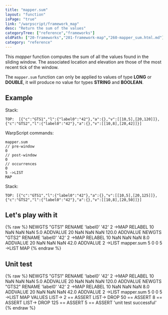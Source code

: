 ```yaml
---
title: "mapper.sum"
layout: "function"
isPage: "true"
link: "/warpscript/framework_map"
desc: "Return the sum of the values"
categoryTree: ["reference","frameworks"]
oldPath: ["20-frameworks","201-framework-map","260-mapper_sum.html.md"]
category: "reference"
---
```

 

This *mapper* function computes the sum of all the values found in the sliding window. The associated location and elevation are those of the most recent tick of the window.

The `mapper.sum` function can only be applied to values of type **LONG** or **DOUBLE**, it will produce no value for types **STRING** and **BOOLEAN**.

## Example ##

Stack:

    TOP:  [{"c":"GTS1","l":{"label0":"42"},"a":{},"v":[[10,5],[20,120]]},{"c":"GTS2","l":{"label0":"42"},"a":{},"v":[[10,8],[20,42]]}]

WarpScript commands:

    mapper.sum
    // pre-window
    0
    // post-window
    0
    // occurrences
    0
    5 ->LIST
    MAP

Stack: 

    TOP: [{"c":"GTS1","l":{"label0":"42"},"a":{},"v":[[10,5],[20,125]]},{"c":"GTS2","l":{"label0":"42"},"a":{},"v":[[10,8],[20,50]]}]

## Let's play with it ##

{% raw %}
<warp10-warpscript-widget>NEWGTS "GTS1" RENAME 
'label0' '42' 2 ->MAP RELABEL
10 NaN NaN NaN 5.0 ADDVALUE
20 NaN NaN NaN 120.0 ADDVALUE 
NEWGTS "GTS2" RENAME 
'label0' '42' 2 ->MAP RELABEL
10 NaN NaN NaN 8.0 ADDVALUE
20 NaN NaN NaN 42.0 ADDVALUE 
2 ->LIST 
mapper.sum 
5
0
0
5 ->LIST
MAP
</warp10-warpscript-widget>
{% endraw %}    


## Unit test ##

{% raw %}
<warp10-warpscript-widget>NEWGTS "GTS1" RENAME 
'label0' '42' 2 ->MAP RELABEL
10 NaN NaN NaN 5.0 ADDVALUE
20 NaN NaN NaN 120.0 ADDVALUE 
NEWGTS "GTS2" RENAME 
'label0' '42' 2 ->MAP RELABEL
10 NaN NaN NaN 8.0 ADDVALUE
20 NaN NaN NaN 42.0 ADDVALUE 
2 ->LIST 
mapper.sum 
5
0
0
5 ->LIST
MAP
VALUES LIST->
2 == ASSERT
LIST-> DROP
50 == ASSERT
8 == ASSERT
LIST-> DROP
125 == ASSERT
5 == ASSERT
'unit test successful'
</warp10-warpscript-widget>
{% endraw %}    